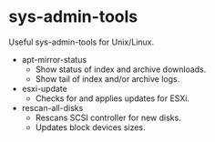 # sys-admin-tools

Useful sys-admin-tools for Unix/Linux.

* apt-mirror-status
    * Show status of index and archive downloads.
    * Show tail of index and/or archive logs.
* esxi-update
    * Checks for and applies updates for ESXi.
* rescan-all-disks
    * Rescans SCSI controller for new disks.
    * Updates block devices sizes.
